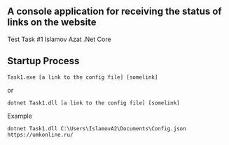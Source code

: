 ## A console application for receiving the status of links on the website

Test Task #1
Islamov Azat
.Net Core

## Startup Process
```    
Task1.exe [a link to the config file] [somelink]
```
or
```    
dotnet Task1.dll [a link to the config file] [somelink]
```
Example
```    
dotnet Task1.dll C:\Users\IslamovA2\Documents\Config.json https://umkonline.ru/
```